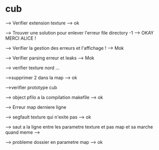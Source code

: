 # cub

--> Verifier extension texture --> ok

--> Trouver une solution pour enlever l'erreur file directory -1 --> OKAY MERCI ALICE !

--> Verifier la gestion des erreurs et l'affichage ! --> Mok

--> Verifier parsing erreur et leaks --> Mok

--> verifier texture nord ...

-->supprimer 2 dans la map --> ok

-->verifier prototype cub

--> object pfilo a la compilation makefile --> ok

--> Erreur map derniere ligne

--> segfault texture qui n'exite pas --> ok

--> saut a la ligne entre les parametre texture et pas map et sa marche quand meme -->

--> probleme dossier en parametre map --> ok


